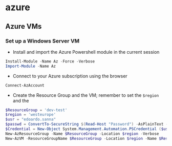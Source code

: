 # azure

## Azure VMs

### Set up a Windows Server VM

* Install and import the Azure Powershell module in the current session
```powershell
Install-Module -Name Az -Force -Verbose
Import-Module -Name Az
```
* Connect to your Azure subscription using the browser
```powershell
Connect-AzAccount
```
* Create the Resource Group and the VM; remember to set the `$region` and the 
```powershell
$ResourceGroup = 'dev-test'
$region = 'westeurope'
$usr = "edoardo.sanna"
$passwd = ConvertTo-SecureString $(Read-Host "Password") -AsPlainText -Force
$Credential = New-Object System.Management.Automation.PSCredential ($usr, $passwd);
New-AzResourceGroup -Name $ResourceGroup -Location $region -Verbose
New-AzVM -ResourceGroupName $ResourceGroup -Location $region -Name $ResourceGroup -Image Win2019Datacenter -Credential $Credential -Priority Spot -Verbose